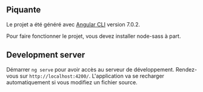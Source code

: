 ## Piquante

Le projet a été généré avec [Angular CLI](https://github.com/angular/angular-cli) version 7.0.2.

Pour faire fonctionner le projet, vous devez installer node-sass à part.

## Development server

Démarrer `ng serve` pour avoir accès au serveur de développement. 
Rendez-vous sur `http://localhost:4200/`. 
L'application va se recharger automatiquement si vous modifiez un fichier source.
